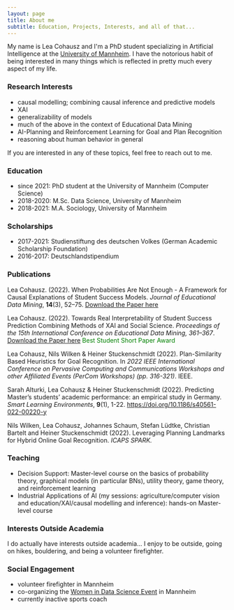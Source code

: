 ```yaml
---
layout: page
title: About me
subtitle: Education, Projects, Interests, and all of that...
---
```


My name is Lea Cohausz and I'm a PhD student specializing in Artificial Intelligence at the <a href="https://www.uni-mannheim.de/dws/people/researchers/phd-students/">University of Mannheim</a>. I have the notorious habit of being interested in many things which is reflected in pretty much every aspect of my life. 


### Research Interests

- causal modelling; combining causal inference and predictive models
- XAI
- generalizability of models
- much of the above in the context of Educational Data Mining
- AI-Planning and Reinforcement Learning for Goal and Plan Recognition
- reasoning about human behavior in general

If you are interested in any of these topics, feel free to reach out to me.



### Education

- since 2021: PhD student at the University of Mannheim (Computer Science)
- 2018-2020: M.Sc. Data Science, University of Mannheim
- 2018-2021: M.A. Sociology, University of Mannheim



### Scholarships 

- 2017-2021: Studienstiftung des deutschen Volkes (German Academic Scholarship Foundation)
- 2016-2017: Deutschlandstipendium



### Publications

Lea Cohausz. (2022). When Probabilities Are Not Enough - A Framework for Causal Explanations of Student Success Models. *Journal of Educational Data Mining*, **14**(3), 52–75. <a href="https://zenodo.org/record/7304800">Download the Paper here</a>

Lea Cohausz. (2022). Towards Real Interpretability of Student Success Prediction Combining Methods of XAI and Social Science.
*Proceedings of the 15th International Conference on Educational Data Mining, 361–367*. <a href="https://doi.org/10.5281/zenodo.6853069">Download the Paper here</a> 
<span style="color:green">Best Student Short Paper Award</span>


Lea Cohausz, Nils Wilken & Heiner Stuckenschmidt (2022). Plan-Similarity Based Heuristics for Goal Recognition. In *2022 IEEE International Conference on Pervasive Computing and Communications Workshops and other Affiliated Events (PerCom Workshops) (pp. 316-321)*. IEEE.

Sarah Alturki, Lea Cohausz & Heiner Stuckenschmidt (2022). Predicting Master’s students’ academic performance: an empirical study in Germany. *Smart Learning Environments*, **9**(1), 1-22. https://doi.org/10.1186/s40561-022-00220-y

Nils Wilken, Lea Cohausz, Johannes Schaum, Stefan Lüdtke, Christian Bartelt and Heiner Stuckenschmidt (2022). Leveraging Planning Landmarks for Hybrid Online Goal Recognition. *ICAPS SPARK.*


### Teaching

- Decision Support: Master-level course on the basics of probability theory, graphical models (in particular BNs), utility theory, game theory, and reinforcement learning
- Industrial Applications of AI (my sessions: agriculture/computer vision and education/XAI/causal modelling and inference): hands-on Master-level course 


### Interests Outside Academia

I do actually have interests outside academia... I enjoy to be outside, going on hikes, bouldering, and being a volunteer firefighter.


### Social Engagement
- volunteer firefighter in Mannheim
- co-organizing the <a href="https://wuman.de/wids/">Women in Data Science Event</a> in Mannheim
- currently inactive sports coach
